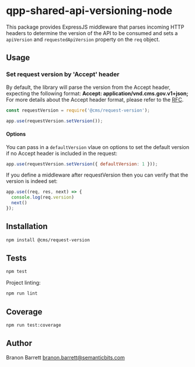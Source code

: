 # qpp-shared-api-versioning-node
This package provides ExpressJS middleware that parses incoming HTTP headers to determine the version of the API to be consumed and sets a `apiVersion` and `requestedApiVersion` property on the `req` object.

## Usage

### Set request version by 'Accept' header

By default, the library will parse the version from the Accept header, expecting the following format:
**Accept: application/vnd.cms.gov.v1+json;**
For more details about the Accept header format, please refer to the [RFC](https://www.w3.org/Protocols/rfc2616/rfc2616-sec14.html).


```js
const requestVersion = require('@cms/request-version');

app.use(requestVersion.setVersion());
```

#### Options

You can pass in a `defaultVersion` vlaue on options to set the default version if no Accept header is included in the request:

```js
app.use(requestVersion.setVersion({ defaultVersion: 1 }));
```


If you define a middleware after requestVersion then you can verify that the version is indeed set:

```js
app.use((req, res, next) => {
  console.log(req.version)
  next()
});
```

## Installation

```bash
npm install @cms/request-version
```

## Tests

```bash
npm test
```

Project linting:

```bash
npm run lint
```

## Coverage

```bash
npm run test:coverage
```

## Author

Branon Barrett <branon.barrett@semanticbits.com>

